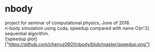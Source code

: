 # nbody
project for seminar of computational physics, June of 2016.<br>
n-body simulation using cuda, speedup compared with naive O(n^2) sequential algorithm.<br>
![speedup plot]["https://github.com/chenyz0601/nbody/blob/master/speedup.png"]
